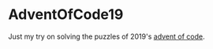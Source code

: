 # AdventOfCode19

Just my try on solving the puzzles of 2019's [advent of code](https://adventofcode.com/).

